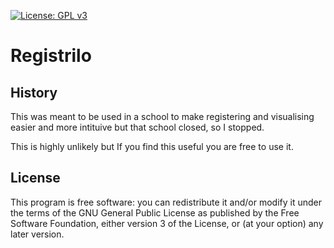 [![License: GPL v3](https://img.shields.io/badge/License-GPLv3-blue.svg)](https://www.gnu.org/licenses/gpl-3.0)
# Registrilo

## History
This was meant to be used in a school to make registering and visualising easier and more intituive but that school closed, so I stopped.

This is highly unlikely but If you find this useful you are free to use it.

## License
This program is free software: you can redistribute it and/or modify
    it under the terms of the GNU General Public License as published by
    the Free Software Foundation, either version 3 of the License, or
    (at your option) any later version.
